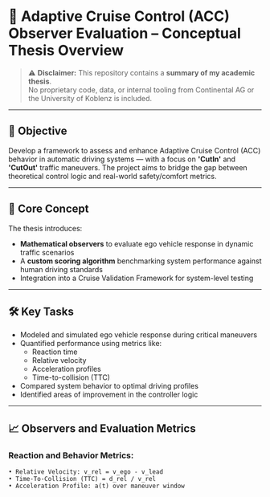 # 🚗 Adaptive Cruise Control (ACC) Observer Evaluation – Conceptual Thesis Overview

> ⚠️ **Disclaimer:** This repository contains a **summary of my academic thesis**.  
> No proprietary code, data, or internal tooling from Continental AG or the University of Koblenz is included.

---

## 📌 Objective

Develop a framework to assess and enhance Adaptive Cruise Control (ACC) behavior in automatic driving systems — with a focus on **'CutIn'** and **'CutOut'** traffic maneuvers. The project aims to bridge the gap between theoretical control logic and real-world safety/comfort metrics.

---

## 🧠 Core Concept

The thesis introduces:
- **Mathematical observers** to evaluate ego vehicle response in dynamic traffic scenarios
- A **custom scoring algorithm** benchmarking system performance against human driving standards
- Integration into a Cruise Validation Framework for system-level testing

---

## 🛠 Key Tasks

- Modeled and simulated ego vehicle response during critical maneuvers
- Quantified performance using metrics like:
  - Reaction time
  - Relative velocity
  - Acceleration profiles
  - Time-to-collision (TTC)
- Compared system behavior to optimal driving profiles
- Identified areas of improvement in the controller logic

---

## 📈 Observers and Evaluation Metrics

### Reaction and Behavior Metrics:
```text
• Relative Velocity: v_rel = v_ego - v_lead
• Time-To-Collision (TTC) = d_rel / v_rel
• Acceleration Profile: a(t) over maneuver window

